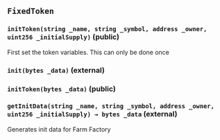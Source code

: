 ## `FixedToken`






### `initToken(string _name, string _symbol, address _owner, uint256 _initialSupply)` (public)



First set the token variables. This can only be done once

### `init(bytes _data)` (external)





### `initToken(bytes _data)` (public)





### `getInitData(string _name, string _symbol, address _owner, uint256 _initialSupply) → bytes _data` (external)



Generates init data for Farm Factory



